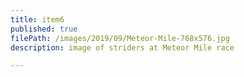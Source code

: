 ```yaml
---
title: item6
published: true
filePath: /images/2019/09/Meteor-Mile-768x576.jpg
description: image of striders at Meteor Mile race

---
```


